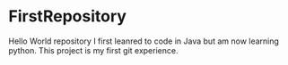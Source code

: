 # FirstRepository
Hello World repository
I first leanred to code in Java but am now learning python.
This project is my first git experience.
